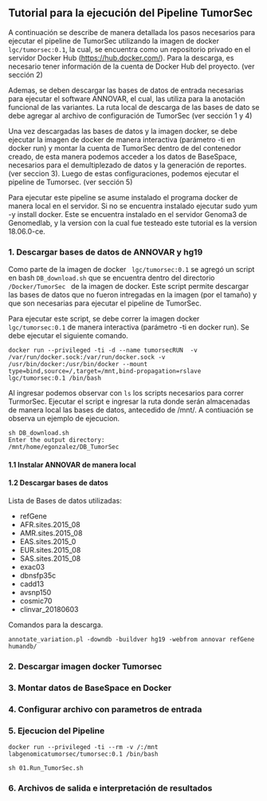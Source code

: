 ## Tutorial para la ejecución del Pipeline TumorSec

A continuación se describe de manera detallada los pasos necesarios para ejecutar el pipeline de TumorSec utilizando la imagen de docker ``` lgc/tumorsec:0.1```, la cual, se encuentra como un repositorio privado en el servidor Docker Hub (https://hub.docker.com/).  Para la descarga, es necesario tener información de la cuenta de Docker Hub del proyecto. (ver sección 2)

Ademas, se deben descargar las bases de datos de entrada necesarias para ejecutar el software ANNOVAR, el cual, las utiliza para la anotación funcional de las variantes. La ruta local de descarga de las bases de dato se debe agregar al archivo de configuración de TumorSec (ver sección 1 y 4)

Una vez descargadas las bases de datos y la imagen docker, se debe ejecutar la imagen de docker de manera interactiva (parámetro -ti en docker run) y montar la cuenta de TumorSec dentro de del contenedor creado, de esta manera podemos acceder a los datos de BaseSpace, necesarios para el demultiplezado de datos y la generación de reportes. (ver seccion 3). Luego de estas configuraciones, podemos ejecutar el pipeline de Tumorsec. (ver sección 5)

Para ejecutar este pipeline se asume instalado el programa docker de manera local en el servidor. Si no se encuentra instalado ejecutar sudo yum -y install docker. Este se encuentra instalado en el servidor Genoma3 de Genomedlab, y la version con la cual fue testeado este tutorial es la version 18.06.0-ce.
 

### 1. Descargar bases de datos de ANNOVAR y hg19

Como parte de la imagen de docker ``` lgc/tumorsec:0.1``` se agregó un script en bash ```DB_download.sh``` que se encuentra dentro del directorio ```/Docker/TumorSec ``` de la imagen de docker. Este script permite descargar las bases de datos que no fueron intregadas en la imagen (por el tamaño) y que son necesarias para ejecutar el pipeline de TumorSec. 

Para ejecutar este script, se debe correr la imagen docker ``` lgc/tumorsec:0.1``` de manera interactiva (parámetro -ti en docker run). Se debe ejecutar el siguiente comando.

```
docker run --privileged -ti -d --name tumorsecRUN  -v /var/run/docker.sock:/var/run/docker.sock -v /usr/bin/docker:/usr/bin/docker --mount type=bind,source=/,target=/mnt,bind-propagation=rslave lgc/tumorsec:0.1 /bin/bash
```
Al ingresar podemos observar con ```ls``` los scripts necesarios para correr TurmorSec. Ejecutar el script e ingresar la ruta donde serán almacenadas de manera local las bases de datos, antecedido de /mnt/. A contiuación se observa un ejemplo de ejecucion.

```
sh DB_download.sh
Enter the output directory:
/mnt/home/egonzalez/DB_TumorSec
```



#### 1.1 Instalar ANNOVAR de manera local

#### 1.2 Descargar bases de datos

Lista de Bases de datos utilizadas: 
- refGene
- AFR.sites.2015_08
- AMR.sites.2015_08
- EAS.sites.2015_0
- EUR.sites.2015_08
- SAS.sites.2015_08
- exac03
- dbnsfp35c
- cadd13
- avsnp150
- cosmic70
- clinvar_20180603

Comandos para la descarga. 


```annotate_variation.pl -downdb -buildver hg19 -webfrom annovar refGene humandb/ ```


### 2. Descargar imagen docker Tumorsec
### 3. Montar datos de BaseSpace en Docker
### 4. Configurar archivo con parametros de entrada
### 5. Ejecucion del Pipeline

```docker run --privileged -ti --rm -v /:/mnt labgenomicatumorsec/tumorsec:0.1 /bin/bash```

```sh 01.Run_TumorSec.sh```

### 6. Archivos de salida e interpretación de resultados

